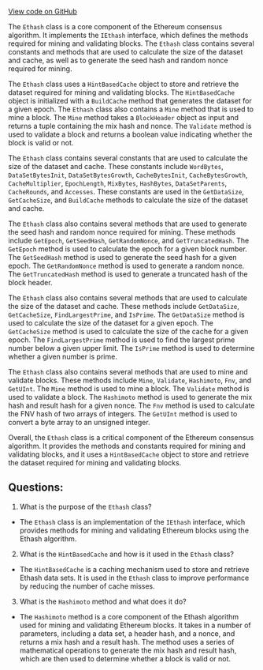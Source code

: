 [View code on GitHub](https://github.com/NethermindEth/nethermind/src/Nethermind/Nethermind.Consensus.Ethash/Ethash.cs)

The `Ethash` class is a core component of the Ethereum consensus algorithm. It implements the `IEthash` interface, which defines the methods required for mining and validating blocks. The `Ethash` class contains several constants and methods that are used to calculate the size of the dataset and cache, as well as to generate the seed hash and random nonce required for mining.

The `Ethash` class uses a `HintBasedCache` object to store and retrieve the dataset required for mining and validating blocks. The `HintBasedCache` object is initialized with a `BuildCache` method that generates the dataset for a given epoch. The `Ethash` class also contains a `Mine` method that is used to mine a block. The `Mine` method takes a `BlockHeader` object as input and returns a tuple containing the mix hash and nonce. The `Validate` method is used to validate a block and returns a boolean value indicating whether the block is valid or not.

The `Ethash` class contains several constants that are used to calculate the size of the dataset and cache. These constants include `WordBytes`, `DataSetBytesInit`, `DataSetBytesGrowth`, `CacheBytesInit`, `CacheBytesGrowth`, `CacheMultiplier`, `EpochLength`, `MixBytes`, `HashBytes`, `DataSetParents`, `CacheRounds`, and `Accesses`. These constants are used in the `GetDataSize`, `GetCacheSize`, and `BuildCache` methods to calculate the size of the dataset and cache.

The `Ethash` class also contains several methods that are used to generate the seed hash and random nonce required for mining. These methods include `GetEpoch`, `GetSeedHash`, `GetRandomNonce`, and `GetTruncatedHash`. The `GetEpoch` method is used to calculate the epoch for a given block number. The `GetSeedHash` method is used to generate the seed hash for a given epoch. The `GetRandomNonce` method is used to generate a random nonce. The `GetTruncatedHash` method is used to generate a truncated hash of the block header.

The `Ethash` class also contains several methods that are used to calculate the size of the dataset and cache. These methods include `GetDataSize`, `GetCacheSize`, `FindLargestPrime`, and `IsPrime`. The `GetDataSize` method is used to calculate the size of the dataset for a given epoch. The `GetCacheSize` method is used to calculate the size of the cache for a given epoch. The `FindLargestPrime` method is used to find the largest prime number below a given upper limit. The `IsPrime` method is used to determine whether a given number is prime.

The `Ethash` class also contains several methods that are used to mine and validate blocks. These methods include `Mine`, `Validate`, `Hashimoto`, `Fnv`, and `GetUInt`. The `Mine` method is used to mine a block. The `Validate` method is used to validate a block. The `Hashimoto` method is used to generate the mix hash and result hash for a given nonce. The `Fnv` method is used to calculate the FNV hash of two arrays of integers. The `GetUInt` method is used to convert a byte array to an unsigned integer.

Overall, the `Ethash` class is a critical component of the Ethereum consensus algorithm. It provides the methods and constants required for mining and validating blocks, and it uses a `HintBasedCache` object to store and retrieve the dataset required for mining and validating blocks.
## Questions: 
 1. What is the purpose of the `Ethash` class?
- The `Ethash` class is an implementation of the `IEthash` interface, which provides methods for mining and validating Ethereum blocks using the Ethash algorithm.

2. What is the `HintBasedCache` and how is it used in the `Ethash` class?
- The `HintBasedCache` is a caching mechanism used to store and retrieve Ethash data sets. It is used in the `Ethash` class to improve performance by reducing the number of cache misses.

3. What is the `Hashimoto` method and what does it do?
- The `Hashimoto` method is a core component of the Ethash algorithm used for mining and validating Ethereum blocks. It takes in a number of parameters, including a data set, a header hash, and a nonce, and returns a mix hash and a result hash. The method uses a series of mathematical operations to generate the mix hash and result hash, which are then used to determine whether a block is valid or not.